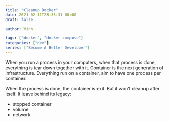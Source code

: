 ```yaml
---
title: "Cleanup Docker"
date: 2021-02-11T23:35:31-08:00
draft: false

author: Vinh

tags: ["docker", "docker-compose"]
categories: ["dev"]
series: ["Become A Better Developer"]
---
```


When you run a process in your computers, when that process is done,
everything is tear down together with it. Container is the next
generation of infrastructure. Everything run on a container, aim to have
one process per container.

When the process is done, the container is exit. But it won't cleanup
after itself. It leave behind its legacy:

- stopped container
- volume
- network


